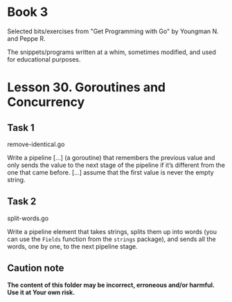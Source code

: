 # Book 3

Selected bits/exercises from "Get Programming with Go" by Youngman N. and Peppe R.

The snippets/programs written at a whim, sometimes modified, and used for educational purposes.

# Lesson 30. Goroutines and Concurrency

## Task 1

remove-identical.go

Write a pipeline [...] (a goroutine) that remembers the previous value and only
sends the value to the next stage of the pipeline if it’s different from the one
that came before. [...] assume that the first value is never the empty string.

## Task 2

split-words.go

Write a pipeline element that takes strings, splits them up into words (you can
use the `Fields` function from the `strings` package), and sends all the words,
one by one, to the next pipeline stage.

## Caution note

**The content of this folder may be incorrect, erroneous and/or harmful. Use it at Your own risk.**
